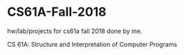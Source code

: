 # CS61A-Fall-2018
hw/lab/projects for cs61a fall 2018 done by me.

CS 61A: Structure and Interpretation of Computer Programs